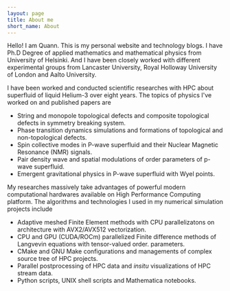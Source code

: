 ```yaml
---
layout: page
title: About me
short_name: About
---
```


Hello! I am Quann. This is my personal website and technology blogs. I have Ph.D Degree of applied mathematics and mathematical physics from University of Helsinki. And I have been closely worked with different experimental groups from Lancaster University, Royal Holloway University of London and Aalto University.

I have been worked and conducted scientific researches with HPC about superfluid of liquid Helium-3 over eight years. The topics of physics I've worked on and published papers are 
- String and monopole topological defects and composite topological defects in symmetry breaking system.
- Phase transition dynamics simulations and formations of topological and non-topological defects.
- Spin collective modes in P-wave superfluid and their Nuclear Magnetic Resonance (NMR) signals. 
- Pair density wave and spatial modulations of order parameters of p-wave superfluid.
- Emergent gravitational physics in P-wave superfluid with Wyel points. 

My researches massively take advantages of powerful modern computational hardwares available on High Performance Computing platform. The algorithms and technologies I used in my numerical simulation projects include
- Adaptive meshed Finite Element methods with CPU parallelizatons on architecture with AVX2/AVX512 vectorization.
- CPU and GPU (CUDA/ROCm) parallelized Finite difference methods of Langvevin equations with tensor-valued order. parameters.
- CMake and GNU Make configurations and managements of complex source tree of HPC projects.
- Parallel postprocessing of HPC data and *insitu* visualizations of HPC stream data. 
- Python scripts, UNIX shell scripts and Mathematica notebooks.
